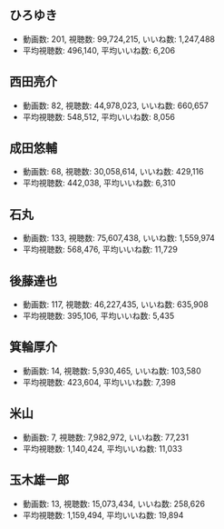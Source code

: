 ## ひろゆき

-   動画数: 201, 視聴数: 99,724,215, いいね数: 1,247,488
-   平均視聴数: 496,140, 平均いいね数: 6,206

## 西田亮介

-   動画数: 82, 視聴数: 44,978,023, いいね数: 660,657
-   平均視聴数: 548,512, 平均いいね数: 8,056

## 成田悠輔

-   動画数: 68, 視聴数: 30,058,614, いいね数: 429,116
-   平均視聴数: 442,038, 平均いいね数: 6,310

## 石丸

-   動画数: 133, 視聴数: 75,607,438, いいね数: 1,559,974
-   平均視聴数: 568,476, 平均いいね数: 11,729

## 後藤達也

-   動画数: 117, 視聴数: 46,227,435, いいね数: 635,908
-   平均視聴数: 395,106, 平均いいね数: 5,435

## 箕輪厚介

-   動画数: 14, 視聴数: 5,930,465, いいね数: 103,580
-   平均視聴数: 423,604, 平均いいね数: 7,398

## 米山

-   動画数: 7, 視聴数: 7,982,972, いいね数: 77,231
-   平均視聴数: 1,140,424, 平均いいね数: 11,033

## 玉木雄一郎

-   動画数: 13, 視聴数: 15,073,434, いいね数: 258,626
-   平均視聴数: 1,159,494, 平均いいね数: 19,894
